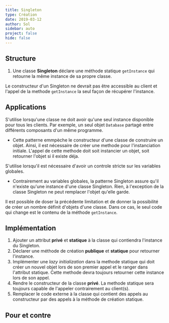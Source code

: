 ```yaml
---
title: Singleton
type: Création
date: 2019-03-12
author: Sol
sidebar: auto
project: false
hide: false
---
```


## Structure


<Media
    src="https://i.imgur.com/sPHQo1x.png"
    url="https://i.imgur.com/sPHQo1x.png"
    caption="https://refactoring.guru"
    center="true"
    width=450
/>


1. Une classe **Singleton** déclare une méthode statique `getInstance` qui retourne la même instance de sa propre classe.

Le constructeur d'un Singleton ne devrait pas être accessible au client et l'appel de la methode `getInstance` la seul façon de récupérer l'instance.

## Applications

S'utilise lorsqu'une classe ne doit avoir qu'une seul instance disponible pour tous les clients. Par exemple, un seul objet `Database` partagé entre différents composants d'un même programme.

* Cette patterne emmpèche le constructeur d'une classe de construire un objet. Ainsi, il est nécessaire de créer une methode pour l'instanciation initiale. L'appel de cette methode doit soit instancier un objet, soit retourner l'objet si il existe déja.

S'utilise lorsqu'il est nécessaire d'avoir un controle stricte sur les variables globales.

* Contrairement au variables globales, la patterne Singleton assure qu'il n'existe qu'une instance d'une classe Singleton. Rien, à l'exception de la classe Singleton ne peut remplacer l'objet qu'elle garde.

<Container type="info">

Il est possible de doser la précédente limitation et de donner la possibilité de créer un nombre définit d'objets d'une classe. Dans ce cas, le seul code qui change est le contenu de la méthode `getInstance`.

</Container>

## Implémentation

1. Ajouter un attribut **privé** et **statique** à la classe qui contiendra l'instance du Singleton.
2. Déclarer une méthode de création **publique** et **statique** pour retourner l'instance.
3. Implémenter une _lazy initialization_ dans la methode statique qui doit créer un nouvel objet lors de son premier appel et le ranger dans l'attribut statique. Cette methode devra toujours retourner cette instance lors de son appel.
4. Rendre le constructeur de la classe **privé**. La methode statique sera toujours capable de l'appeler contrairement au client(s).
5. Remplacer le code externe à la classe qui contient des appels au constructeur par des appels à la méthode de création statique.

## Pour et contre

<Col proportions="6/6" vAlign="0">
<template slot="left">

* <st c="g">Certitude qu'une classe n'a qu'une instance</st>
* <st c="g">Fournit un accès global à cette instance</st>
* <st c="g">Une seul instanciation et destruction</st>

</template>
<template slot="right">

* <st c="r">Viole le principe de _résponsabilité unique_ (cette patterne résoud deux problèmes à la fois)</st>
* <st c="r">Nécessite d'être adapté à une utilisation multi thread</st>

</template>
</Col>